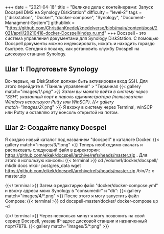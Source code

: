+++
date = "2021-04-18"
title = "Великие дела с контейнерами: Запуск Docspell DMS на Synology DiskStation"
difficulty = "level-2"
tags = ["diskstation", "Docker", "docker-compose", "Synology", "Document-Managment-System"]
githublink = "https://github.com/ChristianKnedel/knedelverse/blob/main/content/post/2021/april/20210418-docker-Docspell/index.ru.md"
+++
Docspell - это система управления документами для Synology DiskStation. С помощью Docspell документы можно индексировать, искать и находить гораздо быстрее. Сегодня я покажу, как установить службу Docspell на дисковую станцию Synology.
## Шаг 1: Подготовьте Synology
Во-первых, на DiskStation должен быть активирован вход SSH. Для этого перейдите в "Панель управления" > "Терминал
{{< gallery match="images/1/*.png" >}}
Затем вы можете войти в систему через "SSH", указанный порт и пароль администратора (пользователи Windows используют Putty или WinSCP).
{{< gallery match="images/2/*.png" >}}
Я вхожу в систему через Terminal, winSCP или Putty и оставляю эту консоль открытой на потом.
## Шаг 2: Создайте папку Docspel
Я создаю новый каталог под названием "docspell" в каталоге Docker.
{{< gallery match="images/3/*.png" >}}
Теперь необходимо скачать и распаковать следующий файл в директории: https://github.com/eikek/docspell/archive/refs/heads/master.zip . Для этого я использую консоль:
{{< terminal >}}
cd /volume1/docker/docspell/
mkdir docs
mkdir postgres_data
wget https://github.com/eikek/docspell/archive/refs/heads/master.zip 
/bin/7z x master.zip

{{</ terminal >}}
Затем я редактирую файл "docker/docker-compose.yml" и ввожу адреса моих Synology в "consumedir" и "db":
{{< gallery match="images/4/*.png" >}}
После этого я могу запустить файл Compose:
{{< terminal >}}
cd docspell-master/docker/
docker-compose up -d

{{</ terminal >}}
Через несколько минут я могу позвонить на свой сервер Docspell, указав IP-адрес дисковой станции и назначенный порт/7878.
{{< gallery match="images/5/*.png" >}}
